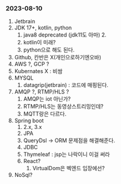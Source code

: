 ### 2023-08-10
1. Jetbrain
2. JDK 17+, kotlin, python
   1. java8 deprecated (jdk11도 아마)    2. 
   2. kotlin이 미래?
   3. python으로 해도 된다.
3. Github, 칸반은 X(개인으로하기엔오바)
4. AWS ?, GCP ?
5. Kubernates X : 비쌈
6. MYSQL
    1. datagrip(jetbrain) : 코드에 매핑된다.
7. AMQP ?, RTMP/HLS ?
    1. AMQP는 iot 아닌가?
    2. RTMP/HLS는 동영상스트리밍인데?
    3. MQTT랑은 다르다.
8. Spring boot
    1. 2.x, 3.x
    2. JPA
    3. QueryDsl → ORM 문제점을 해결해준다.
    4. JDBC
    5. Thymeleaf : jsp는 나락이니 이걸 써라
    6. React?
        1.  VirtualDom은 벡엔드 입장에선?
9.  NoSql?
